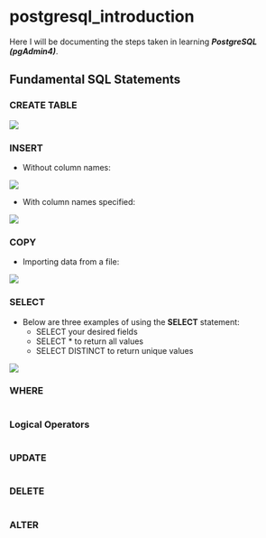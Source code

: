 # postgresql_introduction

Here I will be documenting the steps taken in learning ***PostgreSQL (pgAdmin4)***.

## Fundamental SQL Statements

### CREATE TABLE

![](https://github.com/latiful-hassan/postgresql_introduction/blob/main/postgresql_introduction_screenshots/psql_create_table_query.png)

### INSERT

- Without column names:

![](https://github.com/latiful-hassan/postgresql_introduction/blob/main/postgresql_introduction_screenshots/psql_insert_query.png)

- With column names specified:

![](https://github.com/latiful-hassan/postgresql_introduction/blob/main/postgresql_introduction_screenshots/psql_insert_query_column_names.png)

### COPY

- Importing data from a file:

![](https://github.com/latiful-hassan/postgresql_introduction/blob/main/postgresql_introduction_screenshots/psql_copy_query.png)

### SELECT

- Below are three examples of using the **SELECT** statement:
  * SELECT your desired fields
  * SELECT * to return all values
  * SELECT DISTINCT to return unique values

![](https://github.com/latiful-hassan/postgresql_introduction/blob/main/postgresql_introduction_screenshots/psql_select_query.png)

### WHERE

![]()

### Logical Operators

![]()

### UPDATE

![]()

### DELETE

![]()

### ALTER

![]()
